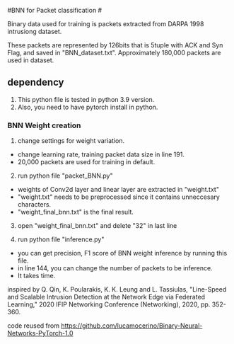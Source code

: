#BNN for Packet classification #

Binary data used for training is packets extracted from DARPA 1998 intrusiong dataset.

These packets are represented by 126bits that is 5tuple with ACK and Syn Flag, and saved in "BNN_dataset.txt".
Approximately 180,000 packets are used in dataset.

## dependency
1. This python file is tested in python 3.9 version.
2. Also, you need to have pytorch install in python. 

### BNN Weight creation

1. change settings for weight variation.
- change learning rate, training packet data size in line 191.
- 20,000 packets are used for training in default.

2. run python file "packet_BNN.py"
- weights of Conv2d layer and linear layer are extracted in "weight.txt"
- "weight.txt" needs to be preprocessed since it contains unneccesary characters.
- "weight_final_bnn.txt" is the final result.

3. open "weight_final_bnn.txt" and delete "32" in last line

4. run python file "inference.py"
- you can get precision, F1 score of BNN weight inference by running this file.
- in line 144, you can change the number of packets to be inference.
- It takes time.




inspired by Q. Qin, K. Poularakis, K. K. Leung and L. Tassiulas, "Line-Speed and Scalable Intrusion Detection at the Network Edge via Federated Learning,"
2020 IFIP Networking Conference (Networking), 2020, pp. 352-360.

code reused from https://github.com/lucamocerino/Binary-Neural-Networks-PyTorch-1.0


